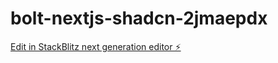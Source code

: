 # bolt-nextjs-shadcn-2jmaepdx

[Edit in StackBlitz next generation editor ⚡️](https://stackblitz.com/~/github.com/Aptul9/bolt-nextjs-shadcn-2jmaepdx)